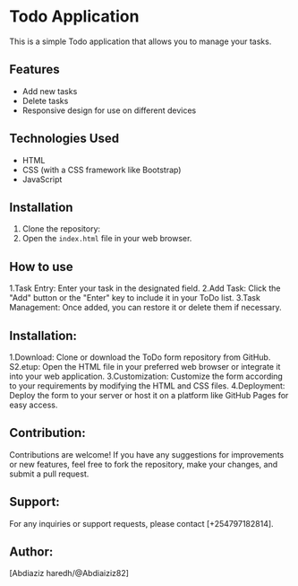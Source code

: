 # Todo Application

This is a simple Todo application that allows you to manage your tasks.

## Features

- Add new tasks
- Delete tasks
- Responsive design for use on different devices

## Technologies Used

- HTML
- CSS (with a CSS framework like Bootstrap)
- JavaScript

## Installation

1. Clone the repository:
2. Open the `index.html` file in your web browser.

## How to use
1.Task Entry: Enter your task in the designated field.
2.Add Task: Click the "Add" button or the "Enter" key  to include it in your ToDo list.
3.Task Management: Once added, you can restore it or delete them if necessary.

## Installation:
1.Download: Clone or download the ToDo form repository from GitHub.
S2.etup: Open the HTML file in your preferred web browser or integrate it into your web application.
3.Customization: Customize the form according to your requirements by modifying the HTML and CSS files.
4.Deployment: Deploy the form to your server or host it on a platform like GitHub Pages for easy access.

## Contribution:
Contributions are welcome! If you have any suggestions for improvements or new features, feel free to fork the repository, make your changes, and submit a pull request.

## Support:
For any inquiries or support requests, please contact [+254797182814].


## Author:
[Abdiaziz haredh/@Abdiaiziz82]




